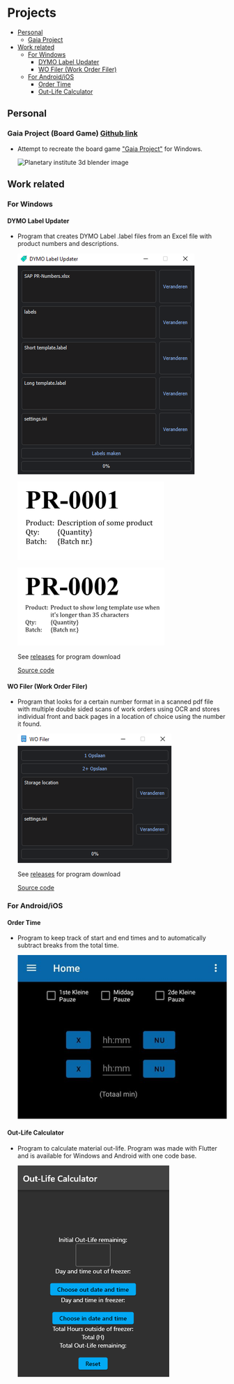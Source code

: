 # Projects
* [Personal](https://github.com/Seawolf159/CV#personal)
  * [Gaia Project](https://github.com/Seawolf159/CV#gaia-project-board-game-github-link)
* [Work related](https://github.com/Seawolf159/CV#work-related)
  * [For Windows](https://github.com/Seawolf159/CV#for-windows)
    * [DYMO Label Updater](https://github.com/Seawolf159/CV#dymo-label-updater)
    * [WO Filer (Work Order Filer)](https://github.com/Seawolf159/CV#wo-filer-work-order-filer)
  * [For Android/iOS](https://github.com/Seawolf159/CV#for-androidios)
    * [Order Time](https://github.com/Seawolf159/CV#order-time)
    * [Out-Life Calculator](https://github.com/Seawolf159/CV#out-life-calculator)

## Personal
### Gaia Project (Board Game) [Github link](https://github.com/Seawolf159/Gaia-Project)
  * Attempt to recreate the board game ["Gaia Project"](https://images.zmangames.com/filer_public/2e/22/2e222960-07ca-479c-81c9-65731e2be57f/zf001_layout.png) for Windows.

    ![Planetary institute 3d blender image](https://github.com/Seawolf159/Gaia-Project/blob/master/Images/Raw%20renders/Planetary%20Institute.png)

## Work related
### For Windows
#### DYMO Label Updater
  - Program that creates DYMO Label .label files from an Excel file with product numbers and descriptions.

    ![DYMO Label Updater program layout](https://github.com/Seawolf159/CV/blob/master/Images/DYMO%20Label%20Updater.png)

    ![Dymo label example 1](https://github.com/Seawolf159/CV/blob/master/Images/Dymo%20Label%201.png)

    ![Dymo label example 2](https://github.com/Seawolf159/CV/blob/master/Images/Dymo%20label%202.png)

    See [releases](https://github.com/Seawolf159/CV/releases/tag/Showcase-1) for program download

    [Source code](https://github.com/Seawolf159/CV/tree/master/DYMO%20Label%20Updater/Source)


#### WO Filer (Work Order Filer)
  * Program that looks for a certain number format in a scanned pdf file with multiple double sided scans of work orders using OCR and stores individual front and back pages in a location of choice using the number it found.

    ![WO Filer program layout](https://github.com/Seawolf159/CV/blob/master/Images/WO%20Filer.png)

    See [releases](https://github.com/Seawolf159/CV/releases/tag/Showcase-2) for program download

    [Source code](https://github.com/Seawolf159/CV/tree/master/WO%20Filer/Source)


### For Android/iOS
#### Order Time
* Program to keep track of start and end times and to automatically subtract breaks from the total time.

  ![Order Time program layout](https://github.com/Seawolf159/CV/blob/master/Images/Order%20Time.jpg)

#### Out-Life Calculator
* Program to calculate material out-life. Program was made with Flutter and is available for Windows and Android with one code base.

  ![Out-Life Calculator layout](https://github.com/Seawolf159/CV/blob/master/Images/Out-Life%20Calculator.png)
